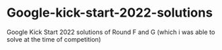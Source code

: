 # Google-kick-start-2022-solutions
Google Kick Start 2022 solutions of Round F and G (which i was able to solve at the time of competition)
